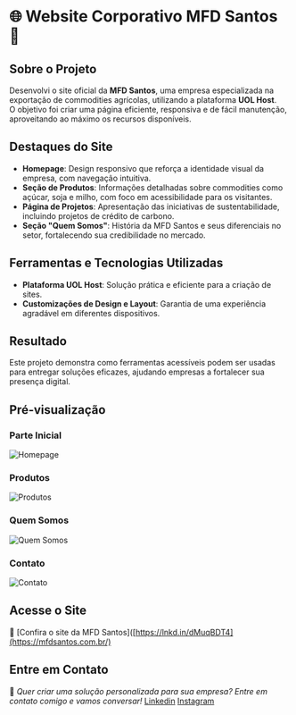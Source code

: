 # 🌐 Website Corporativo MFD Santos 🚜  

## Sobre o Projeto  
Desenvolvi o site oficial da **MFD Santos**, uma empresa especializada na exportação de commodities agrícolas, utilizando a plataforma **UOL Host**.  
O objetivo foi criar uma página eficiente, responsiva e de fácil manutenção, aproveitando ao máximo os recursos disponíveis.  

## Destaques do Site  

- **Homepage**: Design responsivo que reforça a identidade visual da empresa, com navegação intuitiva.  
- **Seção de Produtos**: Informações detalhadas sobre commodities como açúcar, soja e milho, com foco em acessibilidade para os visitantes.  
- **Página de Projetos**: Apresentação das iniciativas de sustentabilidade, incluindo projetos de crédito de carbono.  
- **Seção "Quem Somos"**: História da MFD Santos e seus diferenciais no setor, fortalecendo sua credibilidade no mercado.  

## Ferramentas e Tecnologias Utilizadas  

- **Plataforma UOL Host**: Solução prática e eficiente para a criação de sites.  
- **Customizações de Design e Layout**: Garantia de uma experiência agradável em diferentes dispositivos.  

## Resultado  
Este projeto demonstra como ferramentas acessíveis podem ser usadas para entregar soluções eficazes, ajudando empresas a fortalecer sua presença digital.  

## Pré-visualização  

### Parte Inicial  
![Homepage](https://github.com/user-attachments/assets/d1c14399-2361-4399-9d25-d134dded953f)  

### Produtos  
![Produtos](https://github.com/user-attachments/assets/85be1891-ce53-4a04-be55-96ce3f882aba)  

### Quem Somos  
![Quem Somos](https://github.com/user-attachments/assets/f7ea324c-9ad5-459f-abb0-b46f6b55b10f)  

### Contato  
![Contato](https://github.com/user-attachments/assets/7f0e89f9-0e3e-46be-abc9-46edc8fd0a1d)  

## Acesse o Site  
🔗 [Confira o site da MFD Santos]([https://lnkd.in/dMuqBDT4](https://mfdsantos.com.br/)  

## Entre em Contato  
📩 *Quer criar uma solução personalizada para sua empresa? Entre em contato comigo e vamos conversar!*
[Linkedin](www.linkedin.com/in/gabriel-jorge08)
[Instagram](https://www.instagram.com/gabrieljorgef08/)


